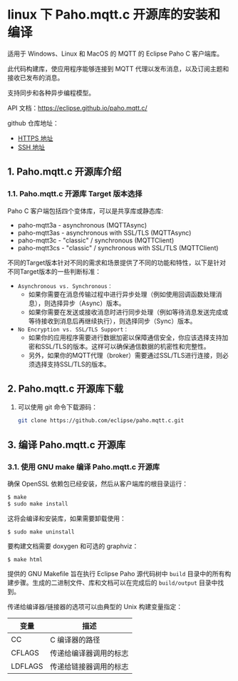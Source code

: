 # linux 下 Paho.mqtt.c 开源库的安装和编译

适用于 Windows、Linux 和 MacOS 的 MQTT 的 Eclipse Paho C 客户端库。

此代码构建库，使应用程序能够连接到 MQTT 代理以发布消息，以及订阅主题和接收已发布的消息。

支持同步和各种异步编程模型。

API 文档：https://eclipse.github.io/paho.mqtt.c/

github 仓库地址：
- [HTTPS 地址](https://github.com/eclipse/paho.mqtt.c.git)
- [SSH 地址](git@github.com:eclipse/paho.mqtt.c.git)

## 1. Paho.mqtt.c 开源库介绍
### 1.1. Paho.mqtt.c 开源库 Target 版本选择
Paho C 客户端包括四个变体库，可以是共享库或静态库:
- paho-mqtt3a - asynchronous (MQTTAsync)
- paho-mqtt3as - asynchronous with SSL/TLS (MQTTAsync)
- paho-mqtt3c - "classic" / synchronous (MQTTClient)
- paho-mqtt3cs - "classic" / synchronous with SSL/TLS (MQTTClient)

不同的Target版本针对不同的需求和场景提供了不同的功能和特性，以下是针对不同Target版本的一些判断标准：
- `Asynchronous vs. Synchronous：`
    - 如果你需要在消息传输过程中进行异步处理（例如使用回调函数处理消息），则选择异步（Async）版本。
    - 如果你需要在发送或接收消息时进行同步处理（例如等待消息发送完成或等待接收到消息后再继续执行），则选择同步（Sync）版本。
- `No Encryption vs. SSL/TLS Support：`
    - 如果你的应用程序需要进行数据加密以保障通信安全，你应该选择支持加密和SSL/TLS的版本。这样可以确保通信数据的机密性和完整性。
    - 另外，如果你的MQTT代理（broker）需要通过SSL/TLS进行连接，则必须选择支持SSL/TLS的版本。

## 2. Paho.mqtt.c 开源库下载
1. 可以使用 git 命令下载源码：
    ```bash
    git clone https://github.com/eclipse/paho.mqtt.c.git
    ```

## 3. 编译 Paho.mqtt.c 开源库
### 3.1. 使用 GNU make 编译 Paho.mqtt.c 开源库
确保 OpenSSL 依赖包已经安装，然后从客户端库的根目录运行：
```bash
$ make
$ sudo make install
```

这将会编译和安装库，如果需要卸载使用：

```
$ sudo make uninstall
```

要构建文档需要 doxygen 和可选的 graphviz：

```
$ make html
```

提供的 GNU Makefile 旨在执行 Eclipse Paho 源代码树中 ```build``` 目录中的所有构建步骤。生成的二进制文件、库和文档可以在完成后的 ```build/output``` 目录中找到。

传递给编译器/链接器的选项可以由典型的 Unix 构建变量指定：

变量 | 描述
------------ | -------------
CC | C 编译器的路径
CFLAGS | 传递给编译器调用的标志
LDFLAGS | 传递给链接器调用的标志